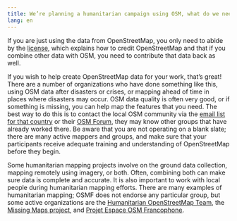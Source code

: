 ```yaml
---
title: We’re planning a humanitarian campaign using OSM, what do we need to know?
lang: en
---
```


If you are just using the data from OpenStreetMap, you only need to abide by the [license](https://www.openstreetmap.org/copyright), which explains how to credit OpenStreetMap and that if you combine other data with OSM, you need to contribute that data back as well.

If you wish to help create OpenStreetMap data for your work, that’s great! There are a number of organizations who have done something like this, using OSM data after disasters or crises, or mapping ahead of time in places where disasters may occur. OSM data quality is often very good, or if something is missing, you can help map the features that you need. The best way to do this is to contact the local OSM community via the [email list for that country](https://lists.openstreetmap.org/listinfo) or their [OSM Forum](https://community.openstreetmap.org), they may know other groups that have already worked there. Be aware that you are not operating on a blank slate; there are many active mappers and groups, and make sure that your participants receive adequate training and understanding of OpenStreetMap before they begin.

Some humanitarian mapping projects involve on the ground data collection, mapping remotely using imagery, or both. Often, combining both can make sure data is complete and accurate. It is also important to work with local people during humanitarian mapping efforts. There are many examples of humanitarian mapping; OSMF does not endorse any particular group, but some active organizations are the [Humanitarian OpenStreetMap Team](http://www.hotosm.org), the [Missing Maps project](http://www.missingmaps.org), and [Projet Espace OSM Francophone](https://projeteof.org/).
